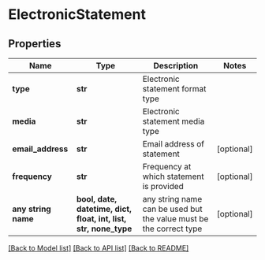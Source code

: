 # ElectronicStatement


## Properties
Name | Type | Description | Notes
------------ | ------------- | ------------- | -------------
**type** | **str** | Electronic statement format type | 
**media** | **str** | Electronic statement media type | 
**email_address** | **str** | Email address of statement | [optional] 
**frequency** | **str** | Frequency at which statement is provided | [optional] 
**any string name** | **bool, date, datetime, dict, float, int, list, str, none_type** | any string name can be used but the value must be the correct type | [optional]

[[Back to Model list]](../README.md#documentation-for-models) [[Back to API list]](../README.md#documentation-for-api-endpoints) [[Back to README]](../README.md)


